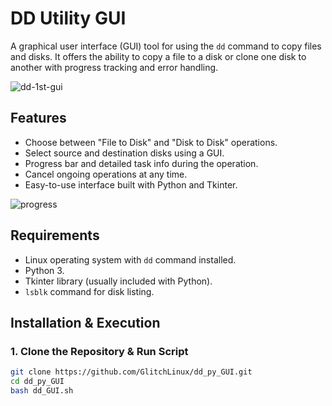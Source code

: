 # DD Utility GUI

A graphical user interface (GUI) tool for using the `dd` command to copy files and disks. It offers the ability to copy a file to a disk or clone one disk to another with progress tracking and error handling.

![dd-1st-gui](https://github.com/user-attachments/assets/26a111fb-8522-46ff-bfd3-e9476d630959)

## Features

- Choose between "File to Disk" and "Disk to Disk" operations.
- Select source and destination disks using a GUI.
- Progress bar and detailed task info during the operation.
- Cancel ongoing operations at any time.
- Easy-to-use interface built with Python and Tkinter.

![progress](https://github.com/user-attachments/assets/8ac77f99-05ec-4ec5-8a80-ca3335e3eccb)

## Requirements

- Linux operating system with `dd` command installed.
- Python 3.
- Tkinter library (usually included with Python).
- `lsblk` command for disk listing.

## Installation & Execution

### 1. Clone the Repository & Run Script

```bash
git clone https://github.com/GlitchLinux/dd_py_GUI.git
cd dd_py_GUI
bash dd_GUI.sh
